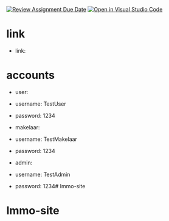 [![Review Assignment Due Date](https://classroom.github.com/assets/deadline-readme-button-24ddc0f5d75046c5622901739e7c5dd533143b0c8e959d652212380cedb1ea36.svg)](https://classroom.github.com/a/SvCZHeRL)
[![Open in Visual Studio Code](https://classroom.github.com/assets/open-in-vscode-718a45dd9cf7e7f842a935f5ebbe5719a5e09af4491e668f4dbf3b35d5cca122.svg)](https://classroom.github.com/online_ide?assignment_repo_id=11252891&assignment_repo_type=AssignmentRepo)

# link
- link: 

# accounts
- user:
 - username: TestUser 
 - password: 1234

- makelaar:
 - username: TestMakelaar
 - password: 1234

- admin:
 - username: TestAdmin
 - password: 1234# Immo-site
# Immo-site
